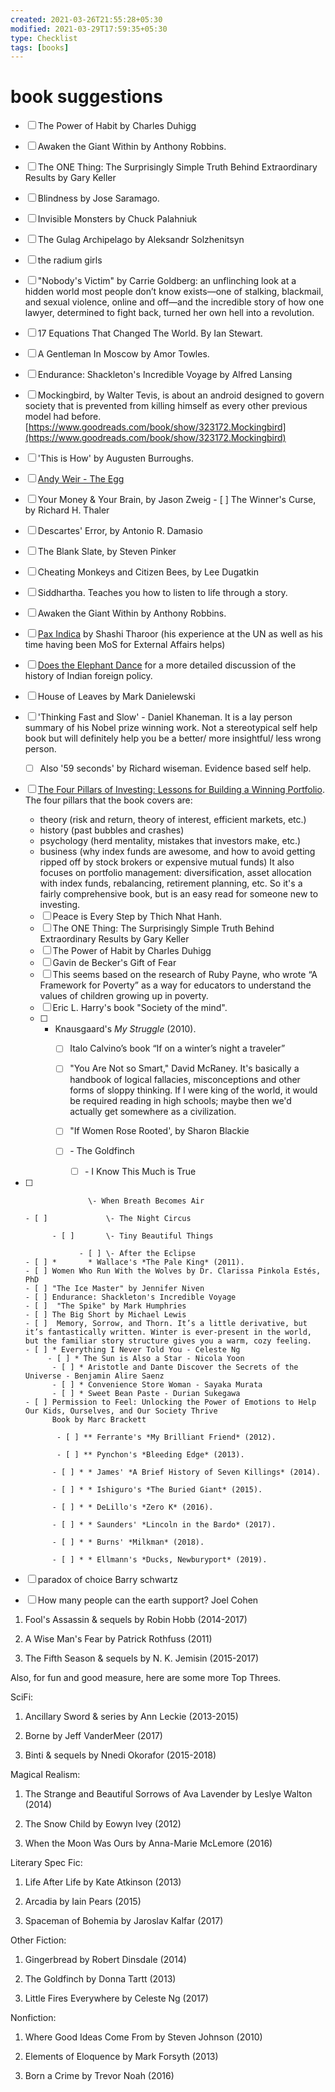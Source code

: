 ```yaml
---
created: 2021-03-26T21:55:28+05:30
modified: 2021-03-29T17:59:35+05:30
type: Checklist
tags: [books]
---
```


# book suggestions

- [ ] The Power of Habit by Charles Duhigg 
- [ ] Awaken the Giant Within by Anthony Robbins.
- [ ] The ONE Thing: The Surprisingly Simple Truth Behind Extraordinary Results by Gary Keller
- [ ] Blindness by Jose Saramago.
- [ ] Invisible Monsters by Chuck Palahniuk
- [ ] The Gulag Archipelago by Aleksandr Solzhenitsyn
- [ ] the radium girls
- [ ] "Nobody's Victim" by Carrie Goldberg: an unflinching look at a hidden world most people don’t know exists—one of stalking, blackmail, and sexual violence, online and off—and the incredible story of how one lawyer, determined to fight back, turned her own hell into a revolution.
- [ ]  17 Equations That Changed The World. By Ian Stewart. 
- [ ] A Gentleman In Moscow by Amor Towles.
- [ ] Endurance: Shackleton's Incredible Voyage by Alfred Lansing
- [ ]  Mockingbird, by Walter Tevis, is about an android designed to govern society that is prevented from killing himself as every other previous model had before. [https://www.goodreads.com/book/show/323172.Mockingbird](https://www.goodreads.com/book/show/323172.Mockingbird) 
- [ ] 'This is How' by Augusten Burroughs.
- [ ] [Andy Weir - The Egg](http://www.galactanet.com/oneoff/theegg_mod.html) 
- [ ] Your Money & Your Brain, by Jason Zweig
      - [ ] The Winner's Curse, by Richard H. Thaler 
- [ ] Descartes' Error, by Antonio R. Damasio
- [ ] The Blank Slate, by Steven Pinker 
- [ ] Cheating Monkeys and Citizen Bees, by Lee Dugatkin
- [ ] Siddhartha. Teaches you how to listen to life through a story. 
- [ ] Awaken the Giant Within by Anthony Robbins.
- [ ] [Pax Indica](https://www.goodreads.com/book/show/15750844-pax-indica) by Shashi Tharoor (his experience at the UN as well as his time having been MoS for External Affairs helps)
 - [ ] [Does the Elephant Dance](https://www.goodreads.com/book/show/9751005-does-the-elephant-dance-contemporary-indian-foreign-policy) for a more detailed discussion of the history of Indian foreign policy. 
- [ ]  House of Leaves by Mark Danielewski
- [ ]  'Thinking Fast and Slow' - Daniel Khaneman. It is a lay person summary of his Nobel prize winning work. Not a stereotypical self help book but will definitely help you be a better/ more insightful/ less wrong person.
      - [ ] Also '59 seconds' by Richard wiseman. Evidence based self help. 
- [ ]  [The Four Pillars of Investing: Lessons for Building a Winning Portfolio](http://www.amazon.com/The-Four-Pillars-Investing-Portfolio/dp/0071747052). The four pillars that the book covers are: 
      * theory (risk and return, theory of interest, efficient markets, etc.)
      * history (past bubbles and crashes)
      * psychology (herd mentality, mistakes that investors make, etc.)
      * business (why index funds are awesome, and how to avoid getting ripped off by stock brokers or expensive mutual funds)
      It also focuses on portfolio management: diversification, asset allocation with index funds, rebalancing, retirement planning, etc. So it's a fairly comprehensive book, but is an easy read for someone new to investing. 
      
      - [ ]  Peace is Every Step by Thich Nhat Hanh.  
      - [ ] The ONE Thing: The Surprisingly Simple Truth Behind Extraordinary Results by Gary Keller
      - [ ] The Power of Habit by Charles Duhigg 
      - [ ] Gavin de Becker's Gift of Fear
      - [ ]  This seems based on the research of Ruby Payne, who wrote “A Framework for Poverty” as a way for educators to understand the values of children growing up in poverty. 
      - [ ] Eric L. Harry's book "Society of the mind". 
      - [ ] * Knausgaard's *My Struggle* (2010).
            - [ ] Italo Calvino’s book “If on a winter’s night a traveler”
            - [ ]  "You Are Not so Smart," David McRaney. It's basically a handbook of logical fallacies, misconceptions and other forms of sloppy thinking. If I were king of the world, it would be required reading in high schools; maybe then we'd actually get somewhere as a civilization.  
            - [ ] "If Women Rose Rooted', by Sharon Blackie
            - [ ]  \- The Goldfinch
                  
                  - [ ] \- I Know This Much is True
                  
- [ ]                   \- When Breath Becomes Air
                  
      - [ ]             \- The Night Circus
                  
            - [ ]       \- Tiny Beautiful Things
                  
                  - [ ] \- After the Eclipse 
      - [ ] *       * Wallace's *The Pale King* (2011).
      - [ ] Women Who Run With the Wolves by Dr. Clarissa Pinkola Estés, PhD
      - [ ] "The Ice Master" by Jennifer Niven
      - [ ] Endurance: Shackleton's Incredible Voyage
      - [ ]  "The Spike" by Mark Humphries 
      - [ ] The Big Short by Michael Lewis
      - [ ]  Memory, Sorrow, and Thorn. It’s a little derivative, but it’s fantastically written. Winter is ever-present in the world, but the familiar story structure gives you a warm, cozy feeling. 
      - [ ] * Everything I Never Told You - Celeste Ng
           - [ ] * The Sun is Also a Star - Nicola Yoon
            - [ ] * Aristotle and Dante Discover the Secrets of the Universe - Benjamin Alire Saenz
            - [ ] * Convenience Store Woman - Sayaka Murata
            - [ ] * Sweet Bean Paste - Durian Sukegawa 
      - [ ] Permission to Feel: Unlocking the Power of Emotions to Help Our Kids, Ourselves, and Our Society Thrive
            Book by Marc Brackett
            
             - [ ] ** Ferrante's *My Brilliant Friend* (2012).
            
             - [ ] ** Pynchon's *Bleeding Edge* (2013).
            
            - [ ] * * James' *A Brief History of Seven Killings* (2014).
            
            - [ ] * * Ishiguro's *The Buried Giant* (2015).
            
            - [ ] * * DeLillo's *Zero K* (2016).
            
            - [ ] * * Saunders' *Lincoln in the Bardo* (2017).
            
            - [ ] * * Burns' *Milkman* (2018).
            
            - [ ] * * Ellmann's *Ducks, Newburyport* (2019).
- [ ] paradox of choice Barry schwartz
- [ ] How many people can the earth support? Joel Cohen 
 1. Fool's Assassin & sequels by Robin Hobb (2014-2017)

2. A Wise Man's Fear by Patrick Rothfuss (2011)

3. The Fifth Season & sequels by N. K. Jemisin (2015-2017)


Also, for fun and good measure, here are some more Top Threes. 


SciFi:

1. Ancillary Sword & series by Ann Leckie (2013-2015)

2. Borne by Jeff VanderMeer (2017)

3. Binti & sequels by Nnedi Okorafor (2015-2018)


Magical Realism:

1. The Strange and Beautiful Sorrows of Ava Lavender by Leslye Walton (2014)

2. The Snow Child by Eowyn Ivey (2012)

3. When the Moon Was Ours by Anna-Marie McLemore (2016)


Literary Spec Fic:

1. Life After Life by Kate Atkinson (2013)

2. Arcadia by Iain Pears (2015)

3. Spaceman of Bohemia by Jaroslav Kalfar (2017)


Other Fiction:

1. Gingerbread by Robert Dinsdale (2014)

2. The Goldfinch by Donna Tartt (2013)

3. Little Fires Everywhere by Celeste Ng (2017)


Nonfiction:

1. Where Good Ideas Come From by Steven Johnson (2010)

2. Elements of Eloquence by Mark Forsyth (2013)

3. Born a Crime by Trevor Noah (2016)
